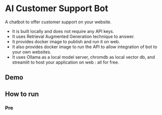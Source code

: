 # AI Customer Support Bot
A chatbot to offer customer support on your website. 

- It is built locally and does not require any API keys.
- It uses Retrieval Augmented Generation technique to answer.
- It provides docker image to publish and run it on web.
- It also provides docker image to run the API to allow integration of bot to your own websites. 
- It uses Ollama as a local model server, chromdb as local vector db, and streamlit to host your application on web : all for free.

## Demo

## How to run

### Pre